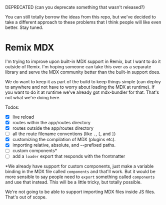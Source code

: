DEPRECATED (can you deprecate something that wasn't released?)

You can still totally borrow the ideas from this repo, but we've decided to take a different approach to these problems that I think people will like even better. Stay tuned.

# Remix MDX

I'm trying to improve upon built-in MDX support in Remix, but I want to do it outside of Remix. I'm hoping someone can take this over as a separate library and serve the MDX community better than the built-in support does.

We do want to keep it as part of the build to keep things simple (can deploy to anywhere and not have to worry about loading the MDX at runtime). If you want to do it at runtime we've already got mdx-bundler for that. That's not what we're doing here.

Todos:

- [x] live reload
- [x] routes within the app/routes directory
- [x] routes outside the app/routes directory
- [ ] all the route filename conventions (like `.`, `[`, and `]`)
- [x] customizing the compilation of MDX (plugins etc).
- [x] importing relative, absolute, and `~`-prefixed paths.
- [ ] custom components\*
- [ ] add a `loader` export that responds with the frontmatter

\*We already have support for custom components, just make a variable binding in the MDX file called `components` and that'll work. But it would be more sensible to say people need to `export` something called `components` and use that instead. This will be a little tricky, but totally possible.

We're not going to be able to support importing MDX files inside JS files. That's out of scope.
